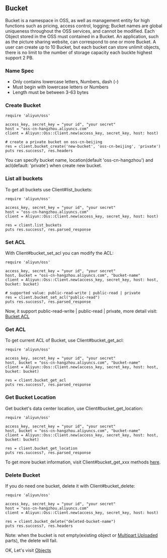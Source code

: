 ## Bucket

Bucket is a namespace in OSS, as well as management entity for high functions such as pricing, access control, logging; Bucket names are global uniqueness throughout the OSS services, and cannot be modified. Each Object stored in the OSS must contained in a Bucket. An application, such as the picture sharing website, can correspond to one or more Bucket. A user can create up to 10 Bucket, but each bucket can store unlimit objects, there is no limit to the number of storage capacity each buckte highest support 2 PB.

### Name Spec

+ Only contains lowercase letters, Numbers, dash (-)
+ Must begin with lowercase letters or Numbers
+ Length must be between 3-63 bytes


### Create Bucket

    require 'aliyun/oss'
    
    access_key, secret_key = "your id", "your secret"
    host = "oss-cn-hangzhou.aliyuncs.com"
    client = Aliyun::Oss::Client.new(access_key, secret_key, host: host)
    
    # create a private bucket on oss-cn-beijing
    res = client.bucket_create('new-bucket', 'oss-cn-beijing', 'private')
    puts res.success?, res.headers
    
You can specify bucket name, location(default 'oss-cn-hangzhou') and acl(default: 'private') when create new bucket.


### List all buckets

To get all buckets use Client#list_buckets:

 
    require 'aliyun/oss'
    
    access_key, secret_key = "your id", "your secret"
    host = "oss-cn-hangzhou.aliyuncs.com"
    client = Aliyun::Oss::Client.new(access_key, secret_key, host: host)
    
    res = client.list_buckets
    puts res.success?, res.parsed_response
    

### Set ACL

With Client#bucket_set_acl you can modify the ACL:

    require 'aliyun/oss'
    
    access_key, secret_key = "your id", "your secret"
    host, bucket = "oss-cn-hangzhou.aliyuncs.com", "bucket-name"
    client = Aliyun::Oss::Client.new(access_key, secret_key, host: host, bucket: bucket)
    
    # supported value: public-read-write | public-read | private
    res = client.bucket_set_acl("public-read")
    puts res.success?, res.parsed_response

Now, it support public-read-write | public-read | private, more detail visit: [Bucket ACL](https://docs.aliyun.com/#/pub/oss/product-documentation/acl&bucket-acl)


### Get ACL

To get current ACL of Bucket, use Client#bucket_get_acl:
       
    require 'aliyun/oss'
    
    access_key, secret_key = "your id", "your secret"
    host, bucket = "oss-cn-hangzhou.aliyuncs.com", "bucket-name"
    client = Aliyun::Oss::Client.new(access_key, secret_key, host: host, bucket: bucket)
    
    res = client.bucket_get_acl
    puts res.success?, res.parsed_response
    
    
### Get Bucket Location

Get bucket's data center location, use Client#bucket_get_location:

    require 'aliyun/oss'
    
    access_key, secret_key = "your id", "your secret"
    host, bucket = "oss-cn-hangzhou.aliyuncs.com", "bucket-name"
    client = Aliyun::Oss::Client.new(access_key, secret_key, host: host, bucket: bucket)
    
    res = client.bucket_get_location
    puts res.success?, res.parsed_response

To get more bucket information, visit Client#bucket_get_xxx methods [here](http://www.rubydoc.info/gems/aliyun-oss-sdk/Aliyun/Oss/Client).


### Delete Bucket

If you do need one bucket, delete it with Client#bucket_delete:
    
    require 'aliyun/oss'
    
    access_key, secret_key = "your id", "your secret"
    host = "oss-cn-hangzhou.aliyuncs.com"
    client = Aliyun::Oss::Client.new(access_key, secret_key, host: host)    
    
    res = client.bucket_delete("deleted-bucket-name")
    puts res.success?, res.headers
    
Note: when the bucket is not empty(existing object or [Multipart Uploaded](./multipart.md) parts), the delete will fail.


OK, Let's visit [Objects](./object.md)    
    